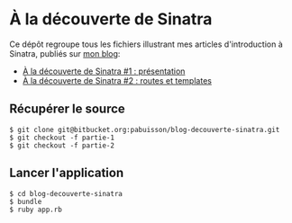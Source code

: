 # À la découverte de Sinatra

Ce dépôt regroupe tous les fichiers illustrant mes articles d'introduction à Sinatra, publiés sur
[mon blog](https://blog.pabuisson.com):

* [À la découverte de Sinatra #1 : présentation](https://blog.pabuisson.com/2014/05/a-la-decouverte-de-sinatra-1-hello-world/)
* [À la découverte de Sinatra #2 : routes et templates](https://blog.pabuisson.com/2014/07/a-la-decouverte-de-sinatra-2-routes-et-templates/)

## Récupérer le source

```
$ git clone git@bitbucket.org:pabuisson/blog-decouverte-sinatra.git
$ git checkout -f partie-1
$ git checkout -f partie-2
```

## Lancer l'application

```
$ cd blog-decouverte-sinatra
$ bundle
$ ruby app.rb
```
